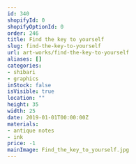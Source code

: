```yaml
---
id: 340
shopifyId: 0
shopifyOptionId: 0
order: 246
title: Find the key to yourself
slug: find-the-key-to-yourself
url: art-works/find-the-key-to-yourself
aliases: []
categories:
- shibari
- graphics
inStock: false
isVisible: true
location: ""
height: 35
width: 25
date: 2019-01-01T00:00:00Z
materials:
- antique notes
- ink
price: -1
mainImage: Find_the_key_to_yourself.jpg
---
```

